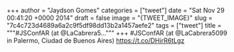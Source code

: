 
+++
author = "Jaydson Gomes"
categories = ["tweet"]
date = "Sat Nov 29 00:41:20 +0000 2014"
draft = false
image = "{TWEET_IMAGE}"
slug = "7c4c723d4689a6a2c9f5df98dd13b2a1457aefe2"
tags = ["tweet"]
title = """#JSConfAR (at @LaCabrera5..."""
+++
#JSConfAR (at @LaCabrera5099 in Palermo, Ciudad de Buenos Aires) https://t.co/DHirR6tLgz
